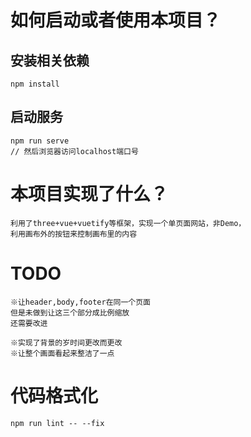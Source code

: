 # 如何启动或者使用本项目？
## 安装相关依赖
```
npm install
```
## 启动服务
```
npm run serve
// 然后浏览器访问localhost端口号
```

# 本项目实现了什么？
```
利用了three+vue+vuetify等框架，实现一个单页面网站，非Demo，
利用画布外的按钮来控制画布里的内容
```

# TODO
```
※让header,body,footer在同一个页面
但是未做到让这三个部分成比例缩放
还需要改进
```
```
※实现了背景的岁时间更改而更改
※让整个画面看起来整洁了一点
```

# 代码格式化
```
npm run lint -- --fix
```